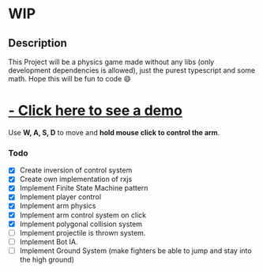 # WIP

## Description
This Project will be a physics game made without any libs (only development dependencies is allowed), just the purest typescript and some math. Hope this will be fun to code 😄

# [- Click here to see a demo](https://vitorfigm.github.io/Physics-simulation/)
Use **W, A, S, D** to move and **hold mouse click to control the arm**. 

### Todo
- [X] Create inversion of control system
- [X] Create own implementation of rxjs
- [X] Implement Finite State Machine pattern
- [X] Implement player control
- [X] Implement arm physics
- [X] Implement arm control system on click
- [X] Implement polygonal collision  system
- [ ] Implement projectile is thrown system.
- [ ] Implement Bot IA.
- [ ] Implement Ground System (make fighters be able to jump and stay into the high ground)
